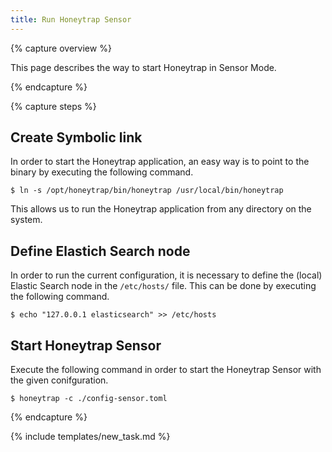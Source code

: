 ```yaml
---
title: Run Honeytrap Sensor
---
```


{% capture overview %}

This page describes the way to start Honeytrap in Sensor Mode.

{% endcapture %}


{% capture steps %}

## Create Symbolic link

In order to start the Honeytrap application, an easy way is to point to the binary by executing the following command.

```
$ ln -s /opt/honeytrap/bin/honeytrap /usr/local/bin/honeytrap
```

This allows us to run the Honeytrap application from any directory on the system.

## Define Elastich Search node

In order to run the current configuration, it is necessary to define the (local) Elastic Search node in the `/etc/hosts/` file. This can be done by executing the following command.

```
$ echo "127.0.0.1 elasticsearch" >> /etc/hosts
```

## Start Honeytrap Sensor

Execute the following command in order to start the Honeytrap Sensor with the given conifguration.

```
$ honeytrap -c ./config-sensor.toml
```

{% endcapture %}

{% include templates/new_task.md %}
